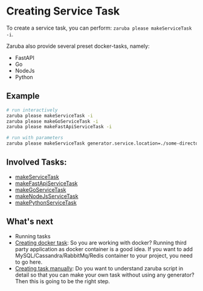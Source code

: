 # Creating Service Task

To create a service task, you can perform: `zaruba please makeServiceTask -i`.

Zaruba also provide several preset docker-tasks, namely:

* FastAPI
* Go
* NodeJs
* Python


## Example

```sh
# run interactively
zaruba please makeServiceTask -i
zaruba please makeGoServiceTask -i
zaruba please makeFastApiServiceTask -i

# run with parameters
zaruba please makeServiceTask generator.service.location=./some-directory/myService generator.service.name=myService generator.service.envs="MY_ENV=MY_VALUE" ports=3000 generator.service.docker.image.name=myService generator.service.docker.container.name=myServiceContainer
```

## Involved Tasks:

* [makeServiceTask](tasks/makeServiceTask.md)
* [makeFastApiServiceTask](tasks/makeFastApiServiceTask.md)
* [makeGoServiceTask](tasks/makeGoServiceTask.md)
* [makeNodeJsServiceTask](tasks/makeNodeJsServiceTask.md)
* [makePythonServiceTask](tasks/makePythonServiceTask.md)


## What's next

* Running tasks
* [Creating docker task](creating-docker-task.md): So you are working with docker? Running third party application as docker container is a good idea. If you want to add MySQL/Cassandra/RabbitMq/Redis container to your project, you need to go here.
* [Creating task manually](understanding-task.md): Do you want to understand zaruba script in detail so that you can make your own task without using any generator? Then this is going to be the right step.
